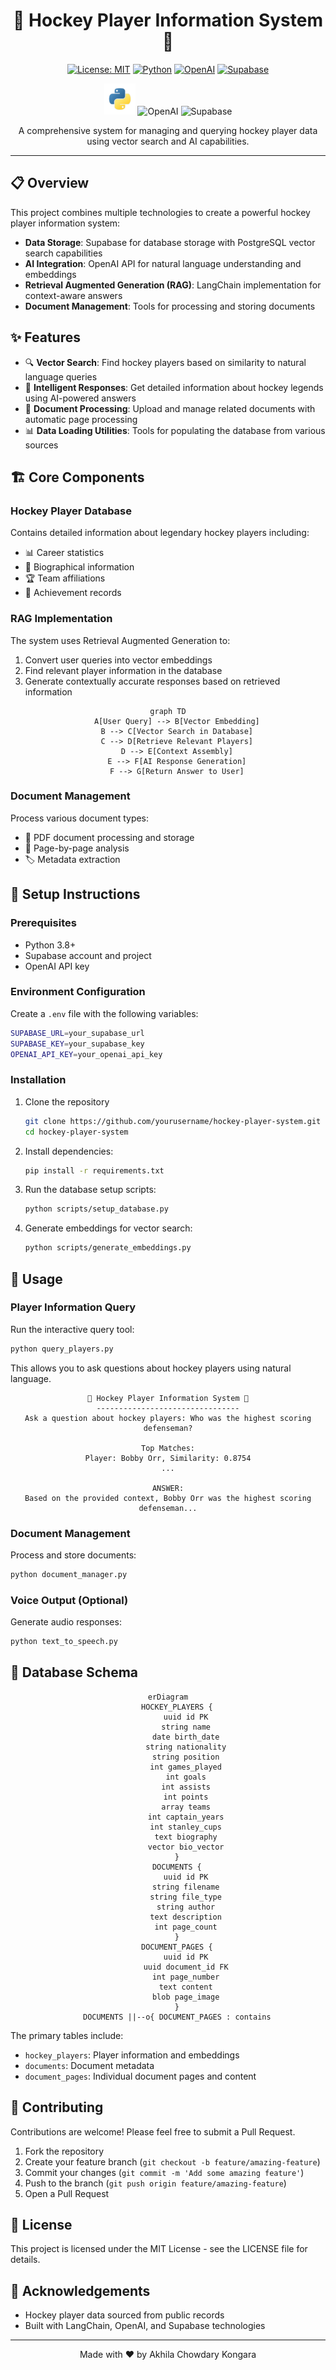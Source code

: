 <div align="center">

# 🏒 Hockey Player Information System 🏒

[![License: MIT](https://img.shields.io/badge/License-MIT-blue.svg)](https://opensource.org/licenses/MIT)
[![Python](https://img.shields.io/badge/Python-3.8+-green.svg)](https://www.python.org/downloads/)
[![OpenAI](https://img.shields.io/badge/OpenAI-API-orange.svg)](https://openai.com/)
[![Supabase](https://img.shields.io/badge/Supabase-Database-blueviolet.svg)](https://supabase.io/)

<img src="https://raw.githubusercontent.com/github/explore/80688e429a7d4ef2fca1e82350fe8e3517d3494d/topics/python/python.png" alt="Python" width="50" height="50">
<img src="https://avatars.githubusercontent.com/u/54469796?s=200&v=4" alt="OpenAI" width="50" height="50">
<img src="https://avatars.githubusercontent.com/u/54469796?s=200&v=4" alt="Supabase" width="50" height="50">

A comprehensive system for managing and querying hockey player data using vector search and AI capabilities.

</div>

---

## 📋 Overview

This project combines multiple technologies to create a powerful hockey player information system:

- **Data Storage**: Supabase for database storage with PostgreSQL vector search capabilities
- **AI Integration**: OpenAI API for natural language understanding and embeddings
- **Retrieval Augmented Generation (RAG)**: LangChain implementation for context-aware answers
- **Document Management**: Tools for processing and storing documents

## ✨ Features

- 🔍 **Vector Search**: Find hockey players based on similarity to natural language queries
- 🤖 **Intelligent Responses**: Get detailed information about hockey legends using AI-powered answers
- 📄 **Document Processing**: Upload and manage related documents with automatic page processing
- 📊 **Data Loading Utilities**: Tools for populating the database from various sources

## 🏗️ Core Components

### Hockey Player Database

Contains detailed information about legendary hockey players including:
- 📊 Career statistics
- 📜 Biographical information 
- 🏆 Team affiliations
- 🥇 Achievement records

### RAG Implementation

The system uses Retrieval Augmented Generation to:
1. Convert user queries into vector embeddings
2. Find relevant player information in the database
3. Generate contextually accurate responses based on retrieved information

<div align="center">
  
```mermaid
graph TD
    A[User Query] --> B[Vector Embedding]
    B --> C[Vector Search in Database]
    C --> D[Retrieve Relevant Players]
    D --> E[Context Assembly]
    E --> F[AI Response Generation]
    F --> G[Return Answer to User]
```

</div>

### Document Management

Process various document types:
- 📑 PDF document processing and storage
- 📝 Page-by-page analysis
- 🏷️ Metadata extraction

## 🚀 Setup Instructions

### Prerequisites

- Python 3.8+
- Supabase account and project
- OpenAI API key

### Environment Configuration

Create a `.env` file with the following variables:

```bash
SUPABASE_URL=your_supabase_url
SUPABASE_KEY=your_supabase_key
OPENAI_API_KEY=your_openai_api_key
```

### Installation

1. Clone the repository
   ```bash
   git clone https://github.com/yourusername/hockey-player-system.git
   cd hockey-player-system
   ```

2. Install dependencies:
   ```bash
   pip install -r requirements.txt
   ```

3. Run the database setup scripts:
   ```bash
   python scripts/setup_database.py
   ```

4. Generate embeddings for vector search:
   ```bash
   python scripts/generate_embeddings.py
   ```

## 📘 Usage

### Player Information Query

Run the interactive query tool:

```bash
python query_players.py
```

This allows you to ask questions about hockey players using natural language.

<div align="center">
  
```
🏒 Hockey Player Information System 🏒
--------------------------------
Ask a question about hockey players: Who was the highest scoring defenseman?

Top Matches:
Player: Bobby Orr, Similarity: 0.8754
...

ANSWER:
Based on the provided context, Bobby Orr was the highest scoring defenseman...
```

</div>

### Document Management

Process and store documents:

```bash
python document_manager.py
```

### Voice Output (Optional)

Generate audio responses:

```bash
python text_to_speech.py
```

## 💾 Database Schema

<div align="center">
  
```mermaid
erDiagram
    HOCKEY_PLAYERS {
        uuid id PK
        string name
        date birth_date
        string nationality
        string position
        int games_played
        int goals
        int assists
        int points
        array teams
        int captain_years
        int stanley_cups
        text biography
        vector bio_vector
    }
    DOCUMENTS {
        uuid id PK
        string filename
        string file_type
        string author
        text description
        int page_count
    }
    DOCUMENT_PAGES {
        uuid id PK
        uuid document_id FK
        int page_number
        text content
        blob page_image
    }
    DOCUMENTS ||--o{ DOCUMENT_PAGES : contains
```

</div>

The primary tables include:

- `hockey_players`: Player information and embeddings
- `documents`: Document metadata
- `document_pages`: Individual document pages and content

## 🤝 Contributing

Contributions are welcome! Please feel free to submit a Pull Request.

1. Fork the repository
2. Create your feature branch (`git checkout -b feature/amazing-feature`)
3. Commit your changes (`git commit -m 'Add some amazing feature'`)
4. Push to the branch (`git push origin feature/amazing-feature`)
5. Open a Pull Request

## 📜 License

This project is licensed under the MIT License - see the LICENSE file for details.

## 👏 Acknowledgements

- Hockey player data sourced from public records
- Built with LangChain, OpenAI, and Supabase technologies

<div align="center">
  
---

Made with ❤️ by Akhila Chowdary Kongara

</div>
